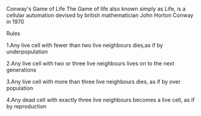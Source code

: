 Conway's Game of Life
The Game of life also known simply as Life, is a cellular automation devised by british mathematician John Horton Conway in 1970

Rules

1.Any live cell with fewer  than two live neighbours dies,as if by underpopulation  

2.Any live cell with two or three live neighbours lives on to the next generations

3.Any live cell with more than three live neighbours dies, as if by over population

4.Any dead cell with exactly three live neighbours becomes a live cell, as if by reproduction

